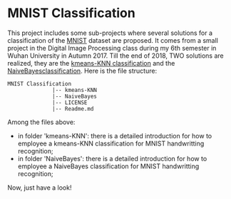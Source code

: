 # MNIST Classification

This project includes some sub-projects where several solutions for a classification of the [MNIST](http://yann.lecun.com/exdb/mnist/) dataset are proposed. It comes from a small project in the Digital Image Processing class during my 6th semester in Wuhan University in Autumn 2017. Till the end of 2018, TWO solutions are realized, they are the [kmeans-KNN classification](https://github.com/chentianyangWHU/MNIST-Classification/tree/master/kmeans-KNN) and the [NaiveBayesclassification](https://github.com/chentianyangWHU/MNIST-Classification/tree/master/NaiveBayes). Here is the file structure:

```
MNIST Classification
              |-- kmeans-KNN
              |-- NaiveBayes
              |-- LICENSE
              |-- Readme.md
```
Among the files above:
- in folder 'kmeans-KNN': there is a detailed introduction for how to employee a kmeans-KNN classification for MNIST handwritting recognition;
- in folder 'NaiveBayes': there is a detailed introduction for how to employee a NaiveBayes classification for MNIST handwritting recognition;

Now, just have a look!
